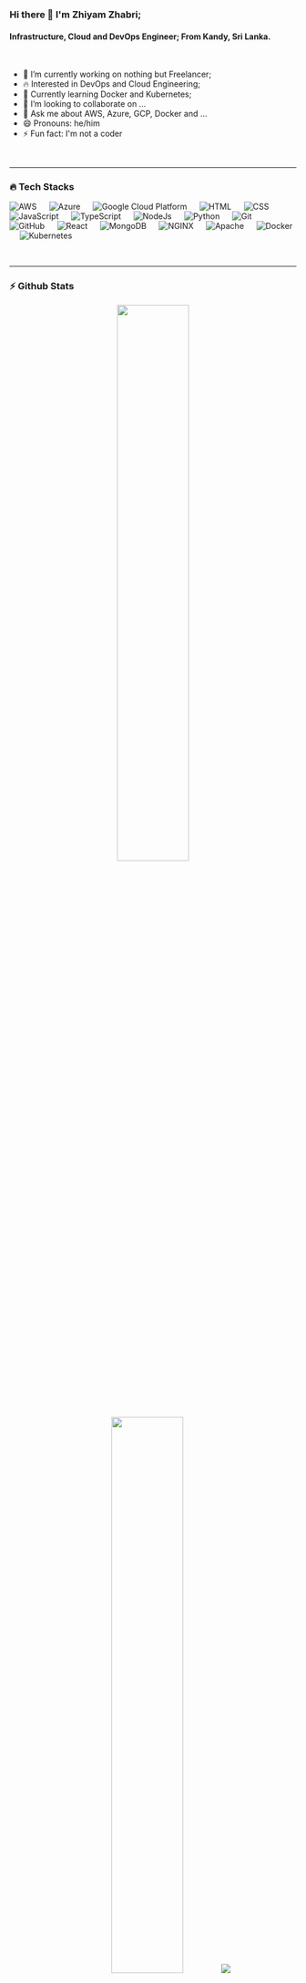 ### Hi there 👋 I'm Zhiyam Zhabri;
#### Infrastructure, Cloud and DevOps Engineer; From Kandy, Sri Lanka.
<br>

- 🔭 I’m currently working on nothing but Freelancer;
- 🔥 Interested in DevOps and Cloud Engineering;
- 🌱 Currently learning Docker and Kubernetes;
- 👯 I’m looking to collaborate on ...
- 💬 Ask me about AWS, Azure, GCP, Docker and ...
- 😄 Pronouns: he/him
- ⚡ Fun fact: I'm not a coder
<br>
<hr>

### 🔥 Tech Stacks

<p align="left"> 
  <a> 
    <img alt="AWS" src="https://img.shields.io/badge/-AWS-%23232F3E?logo=amazonaws&logoColor=white">
  </a>
  &emsp;
  <a> 
    <img alt="Azure" src="https://img.shields.io/badge/-Azure-%230078D4?logo=microsoftazure&logoColor=white">
  </a>
  &emsp;
  <a> 
    <img alt="Google Cloud Platform" src="https://img.shields.io/badge/-Google Cloud Platform-%234285F4?logo=googlecloud&logoColor=white">
  </a>
  &emsp;
  <a> 
     <img alt="HTML" src="https://img.shields.io/badge/-HTML-%23FF4500?logo=html5&logoColor=white">
   </a>
  &emsp;
  <a> 
     <img alt="CSS" src="https://img.shields.io/badge/-CSS-%231E90FF?logo=css3&logoColor=white">
   </a>
  &emsp;
  <a> 
    <img alt="JavaScript" src="https://img.shields.io/badge/-JavaScript-%23F7DF1E?logo=Typescript&logoColor=white">
  </a> 
  &emsp;
  <a> 
    <img alt="TypeScript" src="https://img.shields.io/badge/-TypeScript-%233178C6?logo=Typescript&logoColor=white">
  </a> 
  &emsp;
  <a> 
    <img alt="NodeJs" src="https://img.shields.io/badge/-NodeJS-%23339933?logo=node.js&Color=white">
  </a> 
  &emsp;
   <a>
    <img alt="Python" src="https://img.shields.io/badge/-Python-%233776AB?logo=python&logoColor=white">
  </a>
  &emsp;
  <a>
    <img alt="Git" src="https://img.shields.io/badge/-Git-%23F05032?logo=git&logoColor=white"/>
  </a>
  &emsp;
    <a> 
    <img alt="GitHub" src="https://img.shields.io/badge/-GitHub-%23181717?logo=github&logoColor=white">
  </a>
  &emsp;
  <a> 
     <img alt="React" src="https://img.shields.io/badge/-React-%2361DAFB?logo=react&logoColor=white">
   </a>
  &emsp;
  <a> 
     <img alt="MongoDB" src="https://img.shields.io/badge/-MongoDB-%2347A248?logo=mongodb&logoColor=white">
   </a>
  &emsp;
  <a>
    <img alt="NGINX" src="https://img.shields.io/badge/-NGINX-%23009639?logo=nginx&logoColor=white"/>
  </a>
  &emsp;
  <a>
    <img alt="Apache" src="https://img.shields.io/badge/-Apache-%23D22128?logo=apache&logoColor=white"/>
  </a>
  &emsp;
  <a>
    <img alt="Docker" src="https://img.shields.io/badge/-Docker-%232496ED?logo=docker&logoColor=white"/>
  </a>
  &emsp;
  <a>
    <img alt="Kubernetes" src="https://img.shields.io/badge/-Kubernetes-%23326CE5?logo=kubernetes&logoColor=white"/>
  </a>
</p>
<br>
<hr>

### ⚡ Github Stats

<p align="center">
<img height="50%" width="auto" src ="https://github-readme-stats.vercel.app/api?username=ZhiyamRRC&show_icons=true&count_private=true&theme=darcula&hide_border=true&hide=issues,contribs&bg_color=00000000">
<img height="50%" width="auto" src ="https://github-readme-stats.vercel.app/api/top-langs/?username=ZhiyamRRC&layout=compact&hide_border=true&theme=darcula&bg_color=00000000&langs_count=6&hide=jupyter%20notebook,tex,css,php">
<img src ="https://github-readme-streak-stats.herokuapp.com?user=ZhiyamRRC&theme=darcula&hide_border=true&background=FFFFFF00">
<br>
<br>
</p>
<br>
<hr>
 
### 📫 Connect with Me

<br>
<hr>
